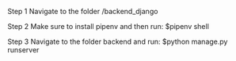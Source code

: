Step 1 Navigate to the folder /backend_django

Step 2 Make sure to install pipenv and then run: $pipenv shell

Step 3 Navigate to the folder backend and run:  $python manage.py runserver
